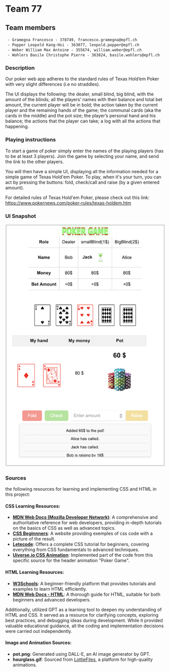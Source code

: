 # Team 77

## Team members

```
 - Gramegna Francesco - 378749, francesco.gramegna@epfl.ch
 - Popper Leopold Kang-Hsi - 363077, leopold.popper@epfl.ch
 - Weber William Max Antoine - 355674, william.weber@epfl.ch
 - Wohlers Basile Christophe Pierre - 363824, basile.wohlers@epfl.ch
```

### Description

Our poker web app adheres to the standard rules of Texas Hold’em Poker with very slight differences (i.e no straddles).

The UI displays the following: the dealer, small blind, big blind, with the amount of the blinds; all the players’ names with their balance and total bet amount, the current player will be in bold; the action taken by the current player and the remaining hands of the game; the communal cards (aka the cards in the middle) and the pot size; the player’s personal hand and his balance; the actions that the player can take; a log with all the actions that happening.


### Playing instructions

To start a game of poker simply enter the names of the playing players (has to be at least 3 players).
Join the game by selecting your name, and send the link to the other players.

You will then have a simple UI, displaying all the information needed for a simple game of Texas Hold'em Poker. To play, when it's your turn, you can act by pressing the buttons: fold, check/call and raise (by a given entered amount). 

For detailed rules of Texas Hold'em Poker, please check out this link: 
https://www.pokernews.com/poker-rules/texas-holdem.htm 


### UI Snapshot 

![](snapshots/snapshot1.png)

### Sources

the following resources for learning and implementing CSS and HTML in this project:

#### CSS Learning Resources:
- **[MDN Web Docs (Mozilla Developer Network)](https://developer.mozilla.org/en-US/docs/Web/CSS)**: A comprehensive and authoritative reference for web developers, providing in-depth tutorials on the basics of CSS as well as advanced topics.
- **[CSS Beginnners](https://grid.malven.co/)**: A website providing exemples of css code with a picture of the result.
- **[Letecode](https://letecode.com/)**: Offers a complete CSS tutorial for beginners, covering everything from CSS fundamentals to advanced techniques. 
- **[Uiverse.io CSS Animation](https://uiverse.io/ayman-ashine/rare-otter-33)**: Implemented part of the code from this specific source for the header animation "Poker Game".

#### HTML Learning Resources:
- **[W3Schools](https://www.w3schools.com/html/)**: A beginner-friendly platform that provides tutorials and examples to learn HTML efficiently.
- **[MDN Web Docs - HTML](https://developer.mozilla.org/en-US/docs/Learn/HTML)**: A thorough guide for HTML, suitable for both beginners and advanced developers.

Additionally, utilized GPT as a learning tool to deepen my understanding of HTML and CSS. It served as a resource for clarifying concepts, exploring best practices, and debugging ideas during development. While it provided valuable educational guidance, all the coding and implementation decisions were carried out independently.

#### Image and Animation Sources:
- **pot.png**: Generated using DALL-E, an AI image generator by GPT.
- **hourglass.gif**: Sourced from [LottieFiles](https://lottiefiles.com/free-animation/hourglass-ZsufC3g4O4), a platform for high-quality animations.



